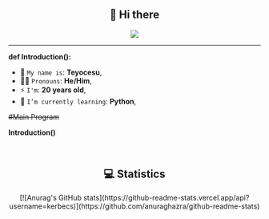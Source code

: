 <h2 align="center">👋 Hi there</h2>

<p align="center">
    <img src="https://komarev.com/ghpvc/?username=Kerbecs&color=blueviolet"/> 
</p>

<hr/>

**def Introduction():**
  * 🤟 `My name is`: **Teyocesu**,
  * 🙋‍♂️ `Pronouns`: **He/Him**,
  * ⚡ `I'm`: **20 years old**,
  * 🌱 `I’m currently learning`: **Python**,

~~#Main Program~~

**Introduction()**
</p>
<br/>

<h2 align="center">💻 Statistics</h2>

<p align="center">
  [![Anurag's GitHub stats](https://github-readme-stats.vercel.app/api?username=kerbecs)](https://github.com/anuraghazra/github-readme-stats)
</p>
